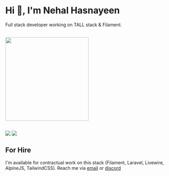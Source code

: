 # Hi 👋, I'm Nehal Hasnayeen

Full stack developer working on TALL stack & Filament.

<br/>

<!-- GitHub Streak -->
<!--
<div>
  <a href=http://github-readme-streak-stats.herokuapp.com/demo >
    <img height=240 src="https://github-readme-streak-stats.herokuapp.com/?user=hasnayeen&background=0000&border=666&stroke=aaa&ring=ffc89b&fire=f88469&currStreakLabel=f88469&currStreakNum=4a9e90&sideLabels=f88469&sideNums=4a9e90&dates=aaa" />
  </a>
</div>

<br/>
-->

<!-- GitHub Stats -->
<div>
  <a href=https://github.com/anuraghazra/github-readme-stats >
    <img  height=260 src="https://github-readme-stats.vercel.app/api?username=hasnayeen&rank_icon=percentile&bg_color=0000&text_color=6aa&title_color=f88469&icon_color=af185b&show_icons=true&border_color=666&border_radius=4" />
  </a>
</div>

<br/>

[![](https://img.shields.io/badge/nhasnayeen-informational?style=flat&logo=twitter&logoColor=white&color=2bbc8a)](https://twitter.com/nhasnayeen)
[![](https://img.shields.io/badge/Hasnayeen-informational?style=flat&logo=discord&logoColor=white)](discordapp.com/users/297318343642447872)

## For Hire

I'm available for contractual work on this stack (Filament, Laravel, Livewire, AlpineJS, TailwindCSS). Reach me via [email](searching.nehal@gmail.com) or [discord](discordapp.com/users/297318343642447872)
